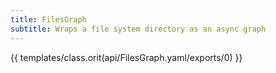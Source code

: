 ```yaml
---
title: FilesGraph
subtitle: Wraps a file system directory as an async graph
---
```


{{ templates/class.orit(api/FilesGraph.yaml/exports/0) }}
